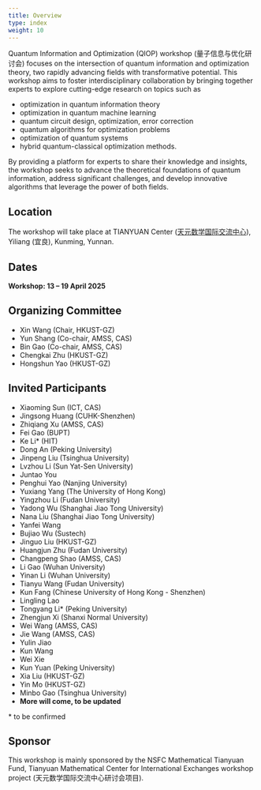 ```yaml
---
title: Overview
type: index
weight: 10
---
```


Quantum Information and Optimization (QIOP) workshop (量子信息与优化研讨会) focuses on the intersection of quantum information and optimization theory, two rapidly advancing fields with transformative potential. 
This workshop aims to foster interdisciplinary collaboration by bringing together experts to explore cutting-edge research on topics such as 
- optimization in quantum information theory
- optimization in quantum machine learning
- quantum circuit design, optimization, error correction 
- quantum algorithms for optimization problems
- optimization of quantum systems
- hybrid quantum-classical optimization methods. 

By providing a platform for experts to share their knowledge and insights, the workshop seeks to advance the theoretical foundations of quantum information, address significant challenges, and develop innovative algorithms that leverage the power of both fields.


## Location

The workshop will take place at TIANYUAN Center ([天元数学国际交流中心](http://tianyuan.amss.ac.cn/)), Yiliang (宜良), Kunming, Yunnan.

## Dates

**Workshop: 13 – 19 April 2025**



## Organizing Committee

- Xin Wang (Chair, HKUST-GZ)
- Yun Shang (Co-chair, AMSS, CAS)
- Bin Gao (Co-chair, AMSS, CAS)
- Chengkai Zhu (HKUST-GZ)
- Hongshun Yao (HKUST-GZ)


## Invited Participants
- Xiaoming Sun (ICT, CAS)
- Jingsong Huang (CUHK-Shenzhen)
- Zhiqiang Xu (AMSS, CAS)
- Fei Gao (BUPT)
- Ke Li* (HIT)
- Dong An (Peking University)
- Jinpeng Liu (Tsinghua University)
- Lvzhou Li (Sun Yat-Sen University)
- Juntao You
- Penghui Yao (Nanjing University)
- Yuxiang Yang (The University of Hong Kong)
- Yingzhou Li (Fudan University)
- Yadong Wu (Shanghai Jiao Tong University)
- Nana Liu (Shanghai Jiao Tong University)
- Yanfei Wang
- Bujiao Wu (Sustech)
- Jinguo Liu (HKUST-GZ)
- Huangjun Zhu (Fudan University)
- Changpeng Shao (AMSS, CAS)
- Li Gao (Wuhan University)
- Yinan Li (Wuhan University)
- Tianyu Wang (Fudan University)
- Kun Fang  (Chinese University of Hong Kong - Shenzhen)
- Lingling Lao
- Tongyang Li* (Peking University)
- Zhengjun Xi (Shanxi Normal University)
- Wei Wang (AMSS, CAS)
- Jie Wang (AMSS, CAS)
- Yulin Jiao
- Kun Wang
- Wei Xie
- Kun Yuan (Peking University)
- Xia Liu (HKUST-GZ)
- Yin Mo (HKUST-GZ)
- Minbo Gao (Tsinghua University)
- **More will come, to be updated**

\* to be confirmed



## Sponsor

This workshop is mainly sponsored by the NSFC Mathematical Tianyuan Fund, Tianyuan Mathematical Center for International Exchanges workshop project (天元数学国际交流中心研讨会项目).
